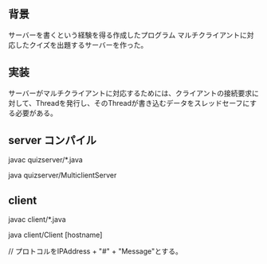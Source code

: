 

背景
--------------
サーバーを書くという経験を得る作成したプログラム
マルチクライアントに対応したクイズを出題するサーバーを作った。

実装
----------------

サーバーがマルチクライアントに対応するためには、クライアントの接続要求に対して、Threadを発行し、そのThreadが書き込むデータをスレッドセーフにする必要がある。




server コンパイル
----------------

javac quizserver/*.java

java quizserver/MulticlientServer


client
----------------------
javac client/*.java

java client/Client [hostname]



 // プロトコルをIPAddress + "#" + "Message"とする。

